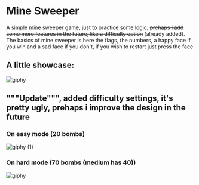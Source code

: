 # Mine Sweeper

A simple mine sweeper game, just to practice some logic, ~~prehaps i add some more features in the future, like a difficulty option~~ (already added).
The basics of mine sweeper is here the flags, the numbers, a happy face if you win and a sad face if you don't, if you wish to restart just press the face

## A little showcase:

![giphy](https://user-images.githubusercontent.com/75546113/131773388-7b3d3b09-711e-47b3-aa8b-2579213e939e.gif)


## """Update""", added difficulty settings, it's pretty ugly, prehaps i improve the design in the future

### On easy mode (20 bombs)

![giphy (1)](https://user-images.githubusercontent.com/75546113/132085893-73330b16-c769-40d0-8a67-882a35a9ce1d.gif)

### On hard mode (70 bombs (medium has 40))

![giphy](https://user-images.githubusercontent.com/75546113/132085968-d1cbc1b8-87d2-48ba-b903-a24cb7df645f.gif)

